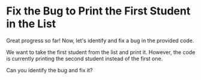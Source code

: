 # Fix the Bug to Print the First Student in the List

Great progress so far! Now, let's identify and fix a bug in the provided code.

We want to take the first student from the list and print it. However, the code is currently printing the second student instead of the first one.

Can you identify the bug and fix it?